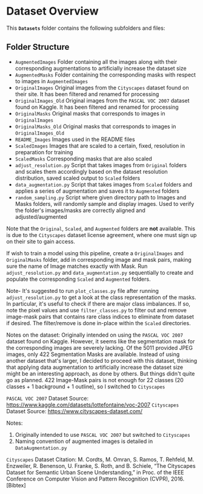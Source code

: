 # Dataset Overview

This **`Datasets`** folder contains the following subfolders and files:

## Folder Structure
- `AugmentedImages` 
Folder containing all the images along with their corresponding augmentations to artificially increase the dataset size
- `AugmentedMasks`
Folder containing the corresponding masks with respect to images in `AugmentedImages`
- `OriginalImages`
Original images from the `Cityscapes` dataset found on their site. It has been filtered and renamed for processing
- `OriginalImages_Old`
Original images from the `PASCAL VOC 2007` dataset found on Kaggle. It has been filtered and renamed for processing
- `OriginalMasks`
Original masks that corresponds to images in `OriginalImages`
- `OriginalMasks_Old`
Original masks that corresponds to images in `OriginalImages_Old`
- `README_Images`
Images used in the README files
- `ScaledImages`
Images that are scaled to a certain, fixed, resolution in preparation for training
- `ScaledMasks`
Corresponding masks that are also scaled
- `adjust_resolution.py`
Script that takes images from `Original` folders and scales them accordingly based on the dataset resolution distribution, saved scaled output to `Scaled` folders
- `data_augmentation.py`
Script that takes images from `Scaled` folders and applies a series of augmentation and saves it to `Augmented` folders
- `random_sampling.py`
Script where given directory path to Images and Masks folders, will randomly sample and display images. Used to verify the folder's images/masks are correctly aligned and adjusted/augmented


Note that the `Original`, `Scaled`, and `Augmented` folders are **not** available. 
This is due to the `Cityscapes` dataset license agreement, where one must sign up on their site to gain access. 

If wish to train a model using this pipeline, create a `OriginalImages` and `OriginalMasks` folder, add in corresponding image and mask pairs, making sure the name of Image matches exactly with Mask.
Run `adjust_resolution.py` and `data_augmentation.py` sequentially to create and populate the corresponding `Scaled` and `Augmented` folders. 

Note- It's suggested to run `plot_classes.py` file after running `adjust_resolution.py` to get a look at the class representation of the masks. 
In particular, it's useful to check if there are major class imbalances. If so, note the pixel values and use `filter_classes.py` to filter out and remove image-mask pairs that contains rare class indices to eliminate from dataset if desired.
The filter/remove is done in-place within the `Scaled` directories. 


Notes on the dataset: 
Originally intended on using the `PASCAL VOC 2007` dataset found on Kaggle. 
However, it seems like the segmentation mask for the corresponding images are severely lacking. 
Of the 5011 provided JPEG images, only 422 Segmentation Masks are available. 
Instead of using another dataset that's larger, I decided to proceed with this dataset, thinking that applying data augmentation to artificially increase the dataset size might be an interesting approach, as done by others.
But things didn't quite go as planned. 422 Image-Mask pairs is not enough for 22 classes (20 classes + 1 background + 1 outline), so I switched to `Cityscapes`

`PASCAL VOC 2007` Dataset Source: https://www.kaggle.com/datasets/lottefontaine/voc-2007
`Cityscapes` Dataset Source: https://www.cityscapes-dataset.com/


Notes: 
1. Originally intended to use `PASCAL VOC 2007` but switched to `Cityscapes`
2. Naming convention of augmented images is detailed in `DataAugmentation.py`



`Cityscapes` Dataset Citation: 
M. Cordts, M. Omran, S. Ramos, T. Rehfeld, M. Enzweiler, R. Benenson, U. Franke, S. Roth, and B. Schiele, “The Cityscapes Dataset for Semantic Urban Scene Understanding,” in Proc. of the IEEE Conference on Computer Vision and Pattern Recognition (CVPR), 2016. [Bibtex]
